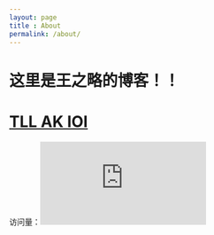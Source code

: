 ```yaml
---
layout: page
title : About
permalink: /about/
---
```


# 这里是王之略的博客！！

# [TLL AK IOI](https://hahahh0.github.io/TLL-AK-IOI/)

访问量：![](http://cc.amazingcounters.com/counter.php?i=3230160&c=9690793)
